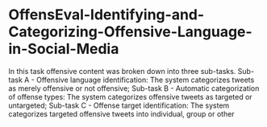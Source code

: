 # OffensEval-Identifying-and-Categorizing-Offensive-Language-in-Social-Media
In this task offensive content was broken down into three sub-tasks.  Sub-task A - Offensive language identification: The system categorizes tweets as merely offensive or not offensive; Sub-task B - Automatic categorization of offense types: The system categorizes offensive tweets as targeted or untargeted; Sub-task C - Offense target identification: The system categorizes targeted offensive tweets into individual, group or other
